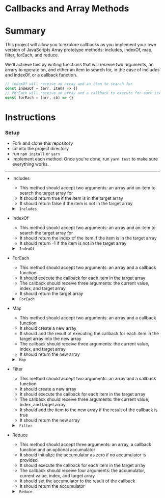 # Callbacks and Array Methods

# Summary
This project will allow you to explore callbacks as you implement your own version of JavaScripts Array prototype methods: includes, indexOf, map, filter, forEach, and reduce.

We'll achieve this by writing functions that will receive two arguments, an arrary to operate on, and either an item to search for, in the case of includes and indexOf, or a callback function.

```js
// indexOf will receive an array and an item to search for
const indexOf = (arr, item) => {}
// forEach will receive an array and a callback to execute for each item in the array.
const forEach = (arr, cb) => {}
```

# Instructions

### Setup

* Fork and clone this repository
* cd into the project directory
* run `npm install` or `yarn`
* Implement each method. Once you're done, run `yarn test` to make sure everything works.
--------------
* Includes
    * This method should accept two arguments: an array and an item to search the target array for
    * It should return true if the item is in the target array
    * It should return false if the item is not in the target array
    <details>
    <summary> <code> Includes </code> </summary>

    ```js
    const includes = (arr, item) => {
        for (let i = 0; i < arr.length; i++) {
            if (arr[i] === item) return true;
        }

        return false;
    }
    ```
    </details>

* IndexOf
    * This method should accept two arguments: an array and an item to search the target array for
    * It should return the index of the item if the item is in the target array
    * It should return -1 if the item is not in the target array
    <details>
    <summary> <code> IndexOf </code> </summary>

    ```js
    const indexOf = (arr, item) => {
        for (let i = 0; i < arr.length; i++) {
            if (arr[i] === item) return i;
        }

        return -1;
    }
    ```
    </details>

* ForEach
    * This method should accept two arguments: an array and a callback function
    * It should execute the callback for each item in the target array
    * The callback should receive three arguments: the current value, index, and target array
    * It should return the target array
    <details>
    <summary> <code> ForEach </code> </summary>

    ```js
    const forEach = (arr, cb) => {
        for (let i = 0; i < arr.length; i++) {
            arr[i] = cb(arr[i], i, arr);
        }

        return arr;
    }
    ```
    </details>

* Map
    * This method should accept two arguments: an array and a callback function
    * It should create a new array
    * It should add the result of executing the callback for each item in the target array into the new array
    * The callback should receive three arguments: the current value, index, and target array
    * It should return the new array
    <details>
    <summary> <code> Map </code> </summary>

    ```js
    const map = (arr, cb) => {
        const mappedArr = [];

        for (let i = 0; i < arr.length; i++) {
            mappedArr.push(cb(arr[i], i, arr));
        }

        return mappedArr;
    }
    ```
    </details>

* Filter
    * This method should accept two arguments: an array and a callback function
    * It should create a new array
    * It should execute the callback for each item in the target array
    * The callback should receive three arguments: the current value, index, and target array
    * It should add the item to the new array if the result of the callback is true
    * It should return the new array
    <details>
    <summary> <code> Filter </code> </summary>

    ```js
    const filter = (arr, cb) => {
        const filteredArr = [];

        for (let i = 0; i < arr.length; i++) {
            if (cb(arr[i], i, arr)) filteredArr.push(arr[i])
        }

        return filteredArr;
    }
    ```
    </details>

* Reduce
    * This method should accept three arguments: an array, a callback function and an optional accumulator
    * It should initialize the accumulator as zero if no accumulator is provided
    * It should execute the callback for each item in the target array
    * The callback should receive four arguments: the accumulator, current value, index, and target array
    * It should set the accumulator to the result of the callback
    * It should return the accumulator
    <details>
    <summary> <code> Reduce </code> </summary>

    ```js
    const reduce = (arr, cb, acc = 0) => {
        for (let i = 0; i < arr.length; i++) {
            acc = cb(acc, arr[i], i, arr)
        }

        return acc;
    }
    ```
    </details>
